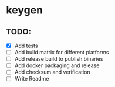 # keygen

## TODO:

- [x] Add tests
- [ ] Add build matrix for different platforms
- [ ] Add release build to publish binaries
- [ ] Add docker packaging and release
- [ ] Add checksum and verification
- [ ] Write Readme
